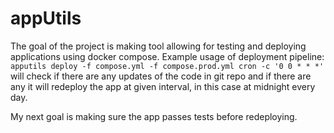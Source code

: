 # appUtils
The goal of the project is making tool allowing for testing and deploying applications using docker compose. Example usage of deployment pipeline:
`apputils deploy -f compose.yml -f compose.prod.yml cron -c '0 0 * * *'` will check if there are any updates of the code in git repo and if there are any it will
redeploy the app at given interval, in this case at midnight every day.

My next goal is making sure the app passes tests before redeploying.